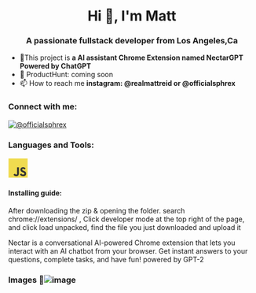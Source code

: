 <h1 align="center">Hi 👋, I'm Matt</h1>
<h3 align="center">A passionate fullstack developer from Los Angeles,Ca</h3>

- 🔭This project is **a AI assistant Chrome Extension named NectarGPT Powered by ChatGPT**
- 🧡 ProductHunt: coming soon
- 📫 How to reach me **instagram: @realmattreid or @officialsphrex**

<h3 align="left">Connect with me:</h3>
<p align="left">
<a href="https://twitter.com/@officialsphrex" target="blank"><img align="center" src="" alt="@officialsphrex" height="30" width="40" /></a>
</p>

<h3 align="left">Languages and Tools:</h3>
<p align="left"> <a href="https://developer.mozilla.org/en-US/docs/Web/JavaScript" target="_blank" rel="noreferrer"> <img src="https://raw.githubusercontent.com/devicons/devicon/master/icons/javascript/javascript-original.svg" alt="javascript" width="40" height="40"/> </a> </p>

<h4>Installing guide:</h4>
After downloading the zip & opening the folder. search chrome://extensions/ , Click developer mode at the top right of the page, and click load unpacked, find the file you just downloaded and upload it

Nectar is a conversational AI-powered Chrome extension that lets you interact with an AI chatbot from your browser. Get instant answers to your questions, complete tasks, and have fun! powered by GPT-2


<h3 align="left">Images 📸</h3!
  

![image]()

>


